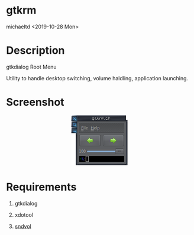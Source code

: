 # gtkrm

michaeltd <2019-10-28 Mon>

# Description

gtkdialog Root Menu

Utility to handle desktop switching,
volume haldling, application launching.

# Screenshot

<p align="center"><a href="assets/grm.png"><img alt="gtkrm.sh" src="assets/grm.png"></a></p>

# Requirements

1. gtkdialog

2. xdotool

3. [sndvol](https://github.com/michaeltd/dots/blob/master/dot.files/bin/sndvol)

